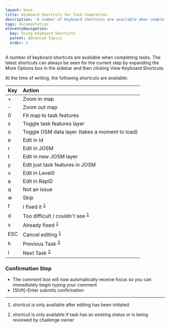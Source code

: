 ```yaml
---
layout: base
title: Keyboard Shortcuts for Task Completion
description: 'A number of keyboard shortcuts are available when completing tasks. The latest shortcuts can always be seen for the current step by expanding the More Options box in the sidebar and then clicking View Keyboard Shortcuts.'
tags: documentation
eleventyNavigation:
  key: Using Keyboard Shortcuts
  parent: Advanced Topics
  order: 2
---
```


A number of keyboard shortcuts are available when completing tasks. The latest shortcuts can always be seen for the current step by expanding the More Options box in the sidebar and then clicking View Keyboard Shortcuts.

At the time of writing, the following shortcuts are available:

| Key | Action                                                  |
| :-- | :------------------------------------------------------ |
| +   | Zoom in map                                             |
| -   | Zoom out map                                            |
| 0   | Fit map to task features                                |
| s   | Toggle task features layer                              |
| o   | Toggle OSM data layer (takes a moment to load)          |
| e   | Edit in Id                                              |
| r   | Edit in JOSM                                            |
| t   | Edit in new JOSM layer                                  |
| y   | Edit just task features in JOSM                         |
| v   | Edit in Level0                                          |
| a   | Edit in RapiD                                           |
| q   | Not an issue                                            |
| w   | Skip                                                    |
| f   | I fixed it <sup>[1](#afteredit)</sup>                   |
| d   | Too difficult / couldn't see <sup>[1](#afteredit)</sup> |
| x   | Already fixed <sup>[1](#afteredit)</sup>                |
| ESC | Cancel editing <sup>[1](#afteredit)</sup>               |
| h   | Previous Task <sup>[2](#afterstatus)</sup>              |
| l   | Next Task <sup>[2](#afterstatus)</sup>                  |

### Confirmation Step

- The comment box will now automatically receive focus so you can immediately begin typing your comment
- [Shift]-Enter submits confirmation

---

1. shortcut is only available after editing has been initiated

2. shortcut is only available if task has an existing status or is being reviewed by challenge owner
